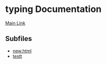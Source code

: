 # typing Documentation

[Main Link](https://jp.sakurapy.com/typing)

## Subfiles
- [new.html](https://jp.sakurapy.com/typing/new.html)
- [testt](https://jp.sakurapy.com/typing/testt)
